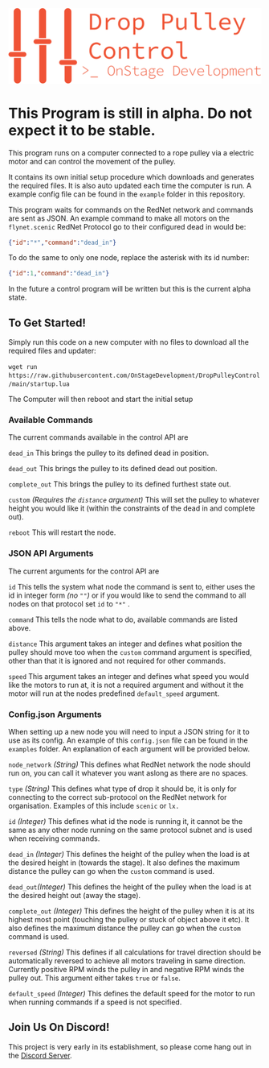 ![](https://github.com/OnStageDevelopment/.github/blob/main/images/drop_pulley_control.png?raw=true)



# This Program is still in alpha. Do not expect it to be stable.

This program runs on a computer connected to a rope pulley via a electric motor and can control the movement of the pulley.



It contains its own initial setup procedure which downloads and generates the required files. It is also auto updated each time the computer is run. A example config file can be found in the ```example``` folder in this repository.



This program waits for commands on the RedNet network and commands are sent as JSON. An example command to make all motors on the ```flynet.scenic``` RedNet Protocol go to their configured dead in would be:

```json
{"id":"*","command":"dead_in"}
```

To do the same to only one node, replace the asterisk with its id number:

```json
{"id":1,"command":"dead_in"}
```



In the future a control program will be written but this is the current alpha state.



## To Get Started!

Simply run this code on a new computer with no files to download all the required files and updater: 

```wget run https://raw.githubusercontent.com/OnStageDevelopment/DropPulleyControl/main/startup.lua```

The Computer will then reboot and start the initial setup



### Available Commands

The current commands available in the control API are

```dead_in``` This brings the pulley to its defined dead in position.

```dead_out``` This brings the pulley to its defined dead out position.

```complete_out``` This brings the pulley to its defined furthest state out.

```custom``` *(Requires the ```distance``` argument)* This will set the pulley to whatever height you would like it (within the constraints of the dead in and complete out).

```reboot``` This will restart the node.



### JSON API Arguments

The current arguments for the control API are

```id``` This tells the system what node the command is sent to, either uses the id in integer form *(no ```""```)* or if you would like to send the command to all nodes on that protocol set ```id``` to ```"*"``` .

```command``` This tells the node what to do, available commands are listed above.

```distance``` This argument takes an integer and defines what position the pulley should move too when the ```custom``` command argument is specified, other than that it is ignored and not required for other commands.

```speed``` This  argument takes an integer and defines what speed you would like the motors to run at, it is not a required argument and without it the motor will run at the nodes predefined ```default_speed``` argument.



### Config.json Arguments

When setting up a new node you will need to input a JSON string for it to use as its config. An example of this ```config.json``` file can be found in the ```examples``` folder. An explanation of each argument will be provided below.

```node_network``` *(String)* This defines what RedNet network the node should run on, you can call it whatever you want aslong as there are no spaces.

```type``` *(String)* This defines what type of drop it should be, it is only for connecting to the correct sub-protocol on the RedNet network for organisation. Examples of this include ```scenic``` or ```lx.```

```id``` *(Integer)* This defines what id the node is running it, it cannot be the same as any other node running on the same protocol subnet and is used when receiving commands.

```dead_in``` *(Integer)* This defines the height of the pulley when the load is at the desired height in (towards the stage). It also defines the maximum distance the pulley can go when the ```custom``` command is used.

```dead_out```*(Integer)* This defines the height of the pulley when the load is at the desired height out  (away the stage).

```complete_out``` *(Integer)* This defines the height of the pulley when it is at its highest most point (touching the pulley or stuck of object above it etc). It also defines the maximum distance the pulley can go when the ```custom``` command is used.

```reversed``` *(String)* This defines if all calculations for travel direction should be automatically reversed to achieve all motors traveling in same direction. Currently positive RPM winds the pulley in and negative RPM winds the pulley out. This argument either takes ```true``` or ```false```.

```default_speed``` *(Integer)* This defines the default speed for the motor to run when running commands if a speed is not specified. 



## Join Us On Discord!

This project is very early in its establishment, so please come hang out in the [Discord Server](https://discord.gg/tf4aSRen).